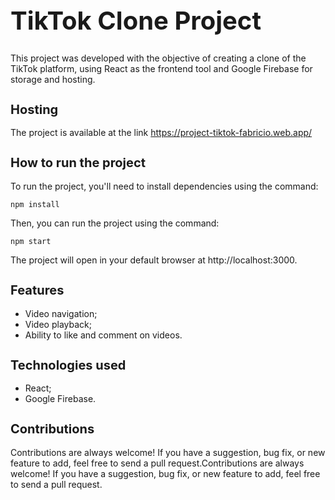 **<h1 style="font-size: 40px;">TikTok Clone Project</h1>**

This project was developed with the objective of creating a clone of the TikTok platform, using React as the frontend tool and Google Firebase for storage and hosting.

**<h2 style="font-size: 20px;">Hosting</h2>**

The project is available at the link https://project-tiktok-fabricio.web.app/

**<h2 style="font-size: 20px;">How to run the project</h2>**

To run the project, you'll need to install dependencies using the command:

`npm install`

Then, you can run the project using the command:

`npm start`

The project will open in your default browser at http://localhost:3000.

**<h2 style="font-size: 20px;">Features</h2>**

- Video navigation;
- Video playback;
- Ability to like and comment on videos.

**<h2 style="font-size: 20px;">Technologies used</h2>**

- React;
- Google Firebase.

**<h2 style="font-size: 20px;">Contributions</h2>**

Contributions are always welcome! If you have a suggestion, bug fix, or new feature to add, feel free to send a pull request.Contributions are always welcome! If you have a suggestion, bug fix, or new feature to add, feel free to send a pull request.
